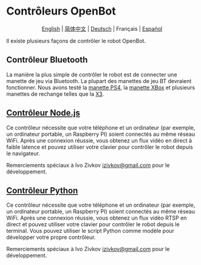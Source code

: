 # Contrôleurs OpenBot

<p align="center">
  <a href="README.md">English</a> |
  <a href="README.zh-CN.md">简体中文</a> |
  <a href="README.de-DE.md">Deutsch</a> |
  <span>Français</span> |
  <a href="README.es-ES.md">Español</a>
</p>

Il existe plusieurs façons de contrôler le robot OpenBot.

## Contrôleur Bluetooth

La manière la plus simple de contrôler le robot est de connecter une manette de jeu via Bluetooth. La plupart des manettes de jeu BT devraient fonctionner. Nous avons testé la [manette PS4](https://www.amazon.de/-/en/Sony-Dualshock-Gamepad-Playstation-Black/dp/B01LYWPQUN), la [manette XBox](https://www.amazon.de/-/en/QAT-00002/dp/B07SDFLVKD) et plusieurs manettes de rechange telles que la [X3](https://www.amazon.com/Controller-Wireless-Joystick-Bluetooth-Android/dp/B08H5MM64P).

## [Contrôleur Node.js](node-js)

Ce contrôleur nécessite que votre téléphone et un ordinateur (par exemple, un ordinateur portable, un Raspberry PI) soient connectés au même réseau WiFi. Après une connexion réussie, vous obtenez un flux vidéo en direct à faible latence et pouvez utiliser votre clavier pour contrôler le robot depuis le navigateur.

Remerciements spéciaux à Ivo Zivkov [izivkov@gmail.com](mailto:izivkov@gmail.com) pour le développement.

## [Contrôleur Python](python)

Ce contrôleur nécessite que votre téléphone et un ordinateur (par exemple, un ordinateur portable, un Raspberry PI) soient connectés au même réseau WiFi. Après une connexion réussie, vous obtenez un flux vidéo RTSP en direct et pouvez utiliser votre clavier pour contrôler le robot depuis le terminal. Vous pouvez utiliser le script Python comme modèle pour développer votre propre contrôleur.

Remerciements spéciaux à Ivo Zivkov [izivkov@gmail.com](mailto:izivkov@gmail.com) pour le développement.